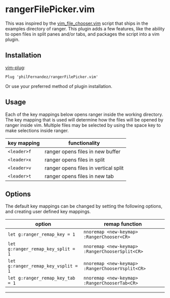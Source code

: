 # rangerFilePicker.vim

This was inspired by the
[vim_file_chooser.vim](https://github.com/ranger/ranger/blob/master/examples/vim_file_chooser.vim)
script that ships in the examples directory of ranger. This plugin adds a few features, like
the ability to open files in split panes and/or tabs, and packages the script into a vim plugin.

## Installation

[vim-plug](https://github.com/junegunn/vim-plug):

    Plug 'philFernandez/rangerFilePicker.vim'

Or use your preferred method of plugin installation.

## Usage

Each of the key mappings below opens ranger inside the working directory. The key mapping that
is used will determine how the files will be opened by ranger inside vim. Multiple files
may be selected by using the space key to make selections inside ranger.

| key mapping | functionality                        |
| ----------- | ------------------------------------ |
| `<leader>f` | ranger opens files in new buffer     |
| `<leader>x` | ranger opens files in split          |
| `<leader>v` | ranger opens files in vertical split |
| `<leader>t` | ranger opens files in new tab        |

## Options

The default key mappings can be changed by setting the following options, and
creating user defined key mappings.

| option                              | remap function                                   |
| ----------------------------------- | ------------------------------------------------ |
| `let g:ranger_remap_key = 1`        | `nnoremap <new-keymap> :RangerChooser<CR>`       |
| `let g:ranger_remap_key_split = 1`  | `nnoremap <new-keymap> :RangerChooserSplit<CR>`  |
| `let g:ranger_remap_key_vsplit = 1` | `nnoremap <new-keymap> :RangerChooserVsplit<CR>` |
| `let g:ranger_remap_key_tab = 1`    | `nnoremap <new-keymap> :RangerChooserTab<CR>`    |

---
